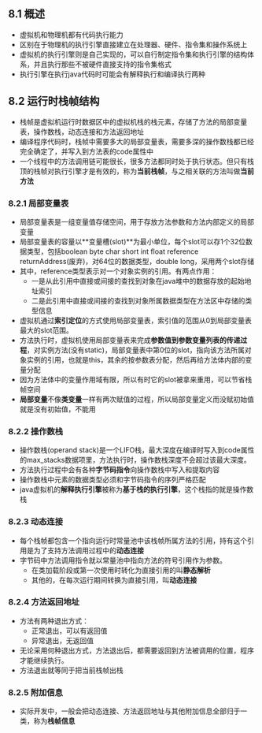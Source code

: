 ## 8.1 概述

+ 虚拟机和物理机都有代码执行能力
+ 区别在于物理机的执行引擎直接建立在处理器、硬件、指令集和操作系统上
+ 虚拟机的执行引擎则是自己实现的，可以自行制定指令集和执行引擎的结构体系，并且执行那些不被硬件直接支持的指令集格式
+ 执行引擎在执行java代码时可能会有解释执行和编译执行两种

## 8.2 运行时栈帧结构

+ 栈帧是虚拟机运行时数据区中的虚拟机栈的栈元素，存储了方法的局部变量表，操作数栈，动态连接和方法返回地址
+ 编译程序代码时，栈帧中需要多大的局部变量表，需要多深的操作数栈都已经完全确定了，并写入到方法表的code属性中
+ 一个线程中的方法调用链可能很长，很多方法都同时处于执行状态。但只有栈顶的栈帧对执行引擎才是有效的，称为**当前栈帧**，与之相关联的方法叫做**当前方法**

### 8.2.1 局部变量表

+ 局部变量表是一组变量值存储空间，用于存放方法参数和方法内部定义的局部变量
+ 局部变量表的容量以**变量槽(slot)**为最小单位，每个slot可以存1个32位数据类型，包括boolean byte char short int float reference returnAddress(废弃)，对64位的数据类型，double long，采用两个slot存储
+ 其中，reference类型表示对一个对象实例的引用。有两点作用：
  + 一是从此引用中直接或间接的查找到对象在java堆中的数据存放的起始地址索引
  + 二是此引用中直接或间接的查找到对象所属数据类型在方法区中存储的类型信息
+ 虚拟机通过**索引定位**的方式使用局部变量表，索引值的范围从0到局部变量表最大的slot范围。
+ 方法执行时，虚拟机使用局部变量表来完成**参数值到参数变量列表的传递过程**，对实例方法(没有static)，局部变量表中第0位的slot，指向该方法所属对象实例的引用，也就是this，其余的按参数表分配，然后再给方法体内部的变量分配
+ 因为方法体中的变量作用域有限，所以有时它的slot被拿来重用，可以节省栈帧空间
+ **局部变量**不像**类变量**一样有两次赋值的过程，所以局部变量定义而没赋初始值就是没有初始值，不能用

### 8.2.2 操作数栈

+ 操作数栈(operand stack)是一个LIFO栈，最大深度在编译时写入到code属性的max_stacks数据项里，方法执行时，操作数栈深度不会超过该最大深度。
+ 方法执行过程中会有各种**字节码指令**向操作数栈中写入和提取内容
+ 操作数栈中元素的数据类型必须和字节码指令的序列严格匹配
+ java虚拟机的**解释执行引擎**被称为**基于栈的执行引擎**，这个栈指的就是操作数栈

### 8.2.3 动态连接

+ 每个栈帧都包含一个指向运行时常量池中该栈帧所属方法的引用，持有这个引用是为了支持方法调用过程中的**动态连接**
+ 字节码中方法调用指令就以常量池中指向方法的符号引用作为参数。
  + 在类加载阶段或第一次使用时转化为直接引用的叫**静态解析**
  + 其他的，在每次运行期间转换为直接引用，叫**动态连接**

### 8.2.4 方法返回地址

+ 方法有两种退出方式：
  + 正常退出，可以有返回值
  + 异常退出，无返回值
+ 无论采用何种退出方式，方法退出后，都需要返回到方法被调用的位置，程序才能继续执行。
+ 方法退出就等同于把当前栈帧出栈

### 8.2.5 附加信息

+ 实际开发中，一般会把动态连接、方法返回地址与其他附加信息全部归于一类，称为**栈帧信息**

